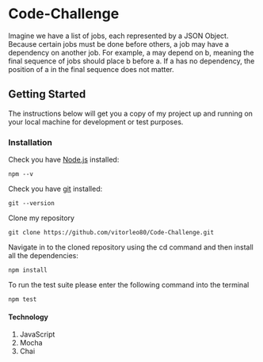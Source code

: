 # Code-Challenge

Imagine we have a list of jobs, each represented by a JSON Object. Because certain jobs must be done before others, a job may have a dependency on another job. For example, a may depend on b, meaning the final sequence of jobs should place b before a. If a has no dependency, the position of a in the final sequence does not matter.

## Getting Started

The instructions below will get you a copy of my project up and running on your local machine for development or test purposes.

### Installation

Check you have [Node.js](https://nodejs.org/en/) installed:

```
npm --v
```

Check you have [git](https://git-scm.com/downloads) installed:

```
git --version
```

Clone my repository

```
git clone https://github.com/vitorleo80/Code-Challenge.git
```

Navigate in to the cloned repository using the cd command and then install all the dependencies:

```
npm install
```

To run the test suite please enter the following command into the terminal

```
npm test
```

#### Technology

1.  JavaScript
2.  Mocha
3.  Chai 




